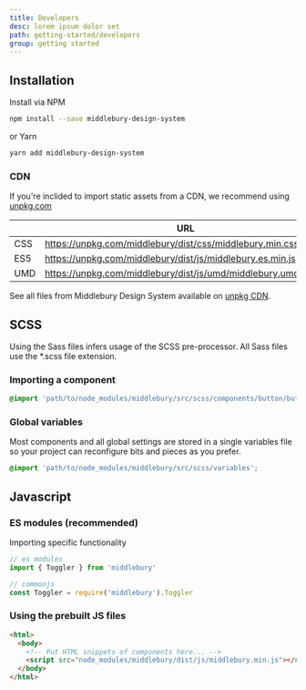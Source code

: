 ```yaml
---
title: Developers
desc: lorem ipsum dolor set
path: getting-started/developers
group: getting started
---
```



## Installation

Install via NPM

```bash
npm install --save middlebury-design-system
```

or Yarn

```bash
yarn add middlebury-design-system
```

### CDN

If you're inclided to import static assets from a CDN, we recommend using [unpkg.com](https://unpkg.com)

||URL|
---|---
CSS|https://unpkg.com/middlebury/dist/css/middlebury.min.css
ES5|https://unpkg.com/middlebury/dist/js/middlebury.es.min.js
UMD|https://unpkg.com/middlebury/dist/js/umd/middlebury.umd.min.js

See all files from Middlebury Design System available on [unpkg CDN](httsp://unpkg.com/middlebury). 


## SCSS

Using the Sass files infers usage of the SCSS pre-processor. All Sass files use the *.scss file extension.

### Importing a component

```scss
@import 'path/to/node_modules/middlebury/src/scss/components/button/button';
```

### Global variables

Most components and all global settings are stored in a single variables file so your project can reconfigure bits and pieces as you prefer.

```scss
@import 'path/to/node_modules/middlebury/src/scss/variables';
```


## Javascript

### ES modules (recommended)

Importing specific functionality

```js
// es modules
import { Toggler } from 'middlebury'

// commonjs
const Toggler = require('middlebury').Toggler
```

### Using the prebuilt JS files

```html
<html>
  <body>
    <!-- Put HTML snippets of components here... -->
    <script src="node_modules/middlebury/dist/js/middlebury.min.js"></script>
  </body>
</html>
```
